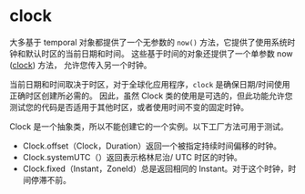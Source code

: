# clock
大多基于 temporal 对象都提供了一个无参数的 `now()` 方法，它提供了使用系统时钟和默认时区的当前日期和时间。
这些基于时间的对象还提供了一个单参数 now ([clock](https://docs.oracle.com/javase/8/docs/api/java/time/Clock.html)) 方法，
允许您传入另一个时钟。

当前日期和时间取决于时区，对于全球化应用程序，`clock` 是确保日期/时间使用正确时区创建所必需的。
因此，虽然 Clock 类的使用是可选的，但此功能允许您测试您的代码是否适用于其他时区，或者使用时间不变的固定时钟。

Clock 是一个抽象类，所以不能创建它的一个实例。以下工厂方法可用于测试。

* Clock.offset（Clock，Duration）返回一个被指定持续时间偏移的时钟。
* Clock.systemUTC（）返回表示格林尼治/ UTC 时区的时钟。
* Clock.fixed（Instant，ZoneId）总是返回相同的 Instant。对于这个时钟，时间停滞不前。
